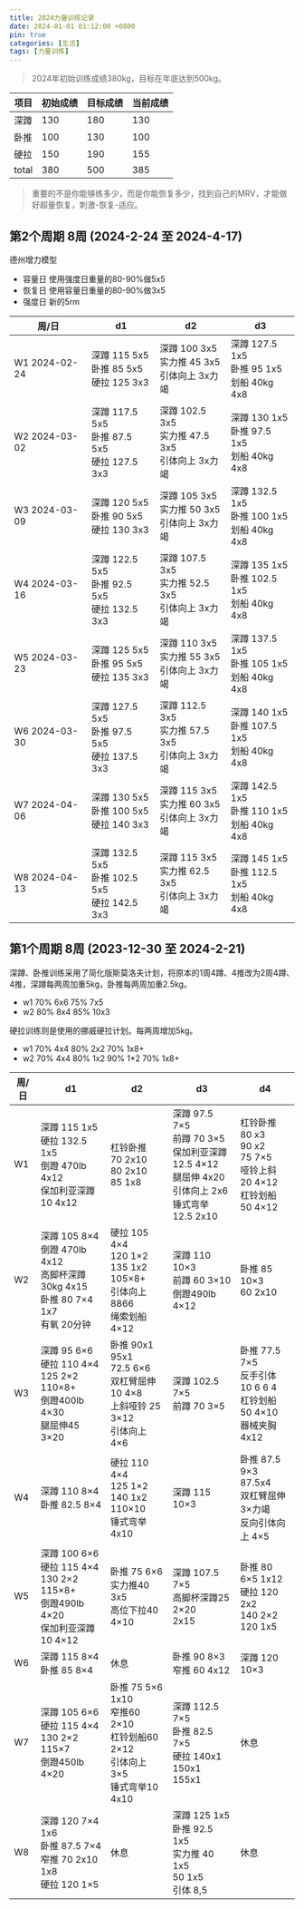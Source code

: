 ```yaml
---
title: 2024力量训练记录
date: 2024-01-01 01:12:00 +0800
pin: true 
categories: [生活]
tags: [力量训练]
---
```


> 2024年初始训练成绩380kg，目标在年底达到500kg。

|项目|初始成绩|目标成绩|当前成绩|  
|--|--|--|--|
|深蹲|130|180|130|
|卧推|100|130|100|
|硬拉|150|190|155|
|total|380|500|385|

> 重要的不是你能够练多少，而是你能恢复多少，找到自己的MRV，才能做好超量恢复，刺激-恢复-适应。

## 第2个周期 8周 (2024-2-24 至 2024-4-17)

德州增力模型
- 容量日 使用强度日重量的80-90%做5x5
- 恢复日 使用容量日重量的80-90%做3x5
- 强度日 新的5rm

|周/日|d1|d2|d3|
|--|--|--|--|
|W1 2024-02-24|深蹲 115 5x5   <br> 卧推 85 5x5    <br> 硬拉 125 3x3      |深蹲 100 3x5    <br>实力推 45 3x5   <br> 引体向上 3x力竭    |深蹲 127.5 1x5 <br> 卧推 95 1x5     <br>划船 40kg 4x8  |
|W2 2024-03-02|深蹲 117.5 5x5 <br> 卧推 87.5 5x5  <br> 硬拉 127.5 3x3    |深蹲 102.5 3x5  <br>实力推 47.5 3x5 <br> 引体向上 3x力竭    |深蹲 130 1x5   <br> 卧推 97.5 1x5   <br>划船 40kg 4x8  |
|W3 2024-03-09|深蹲 120 5x5   <br> 卧推 90 5x5    <br> 硬拉 130 3x3      |深蹲 105 3x5    <br>实力推 50 3x5   <br> 引体向上 3x力竭    |深蹲 132.5 1x5 <br> 卧推 100 1x5    <br>划船 40kg 4x8  |
|W4 2024-03-16|深蹲 122.5 5x5 <br> 卧推 92.5 5x5  <br> 硬拉 132.5 3x3    |深蹲 107.5 3x5  <br>实力推 52.5 3x5 <br> 引体向上 3x力竭    |深蹲 135 1x5   <br> 卧推 102.5 1x5  <br>划船 40kg 4x8  |
|W5 2024-03-23|深蹲 125 5x5   <br> 卧推 95 5x5    <br> 硬拉 135 3x3      |深蹲 110 3x5    <br>实力推 55 3x5   <br> 引体向上 3x力竭    |深蹲 137.5 1x5 <br> 卧推 105 1x5    <br>划船 40kg 4x8  |
|W6 2024-03-30|深蹲 127.5 5x5 <br> 卧推 97.5 5x5  <br> 硬拉 137.5 3x3    |深蹲 112.5 3x5  <br>实力推 57.5 3x5 <br> 引体向上 3x力竭    |深蹲 140 1x5   <br> 卧推 107.5 1x5  <br>划船 40kg 4x8  |
|W7 2024-04-06|深蹲 130 5x5   <br> 卧推 100 5x5   <br> 硬拉 140 3x3      |深蹲 115 3x5    <br>实力推 60 3x5   <br> 引体向上 3x力竭    |深蹲 142.5 1x5 <br> 卧推 110 1x5    <br>划船 40kg 4x8  |
|W8 2024-04-13|深蹲 132.5 5x5 <br> 卧推 102.5 5x5 <br> 硬拉 142.5 3x3    |深蹲 115 3x5    <br>实力推 62.5 3x5 <br> 引体向上 3x力竭    |深蹲 145 1x5   <br> 卧推 112.5 1x5  <br>划船 40kg 4x8  |

## 第1个周期 8周 (2023-12-30 至 2024-2-21)

深蹲、卧推训练采用了简化版斯莫洛夫计划，将原本的1周4蹲、4推改为2周4蹲、4推，深蹲每两周加重5kg，卧推每两周加重2.5kg。
- w1 70% 6x6  75% 7x5  
- w2 80% 8x4  85% 10x3

硬拉训练则是使用的挪威硬拉计划。每两周增加5kg。
- w1 70% 4x4 80% 2x2 70% 1x8+
- w2 70% 4x4 80% 1x2  90% 1*2 70% 1x8+

|周/日|d1|d2|d3|d4|
|--|--|--|--|--|
|W1|深蹲 115 1x5 <br>硬拉 132.5 1x5 <br>倒蹬 470lb 4x12 <br>保加利亚深蹲 10 4x12 | 杠铃卧推 <br>70 2x10 <br> 80 2x10  <br> 85 1x8| 深蹲 97.5 7×5 <br>前蹲 70 3×5<br>保加利亚深蹲 12.5 4×12 <br> 腿屈伸 4x20 <br> 引体向上 2x6 <br> 锤式弯举 12.5 2x10| 杠铃卧推 80 x3 <br>    90 x2 <br>      75 7×5<br>哑铃上斜 20 4×12<br>杠铃划船 50 4×12|
|W2|深蹲 105 8×4<br>倒蹬 470lb 4x12<br>高脚杯深蹲30kg 4x15<br>卧推 80 7×4<br> 1x7<br>有氧 20分钟|硬拉 105 4×4  <br>120 1×2 <br>135 1x2 <br>105×8+<br>引体向上8866<br>绳索划船 4×12|深蹲 110 10×3<br>前蹲 60 3×10<br>倒蹬490lb 4×12|卧推 85 10×3<br> 60 2x10|
|W3|深蹲 95 6×6<br>硬拉 110 4×4  125 2×2 <br> 110×8+<br>倒蹬400lb 4×30<br>腿屈伸45 3×20|卧推 90x1<br> 95x1<br> 72.5 6×6<br> 双杠臂屈伸 10 4×8<br>上斜哑铃 25 3×12<br>引体向上 4×6|深蹲 102.5 7×5<br>前蹲 70 3×5|卧推 77.5 7×5<br>反手引体 10 6 6 4<br>杠铃划船 50 4×10 <br> 器械夹胸 4x12|
|W4|深蹲 110 8×4<br>卧推 82.5 8×4|硬拉 110 4×4  <br>125 1×2 <br> 140 1x2 <br>110×10<br>锤式弯举 4x10|深蹲 115 10×3|卧推 87.5 9×3<br>87.5x4<br>双杠臂屈伸 3×力竭<br>反向引体向上 4×5|
|W5|深蹲 100 6×6<br>硬拉 115 4×4 <br> 130 2×2 <br> 115×8+<br>倒蹬490lb 4×20<br>保加利亚深蹲10 4×12|卧推 75 6×6<br>实力推40 3x5<br>高位下拉40 4×10|深蹲 107.5 7×5<br>高脚杯深蹲25 2×20<br> 2x15|卧推 80 6×5 1x12<br>硬拉 120 2x2 <br> 140 2×2 <br> 120 1x5 |
|W6|深蹲 115 8×4<br>卧推 85 8×4|休息|卧推 90 8×3<br>窄推 60 4x12|深蹲 120 10×3|
|W7|深蹲 105 6×6<br>硬拉 115 4×4 <br> 130 2×2 <br> 115×7<br>倒蹬450lb 4×20|卧推 75 5×6<br> 1x10 <br>窄推60 2×10<br>杠铃划船60 2×12<br>引体向上 3×5<br>锤式弯举10 4x10|深蹲 112.5 7×5<br>卧推 82.5 7×5<br>硬拉 140x1 <br>150x1 <br>155x1 |休息|
|W8|深蹲 120 7×4<br> 1x6 <br>卧推 87.5 7×4<br>窄推 70 2x10<br>1x8<br>硬拉 120 1×5|休息|深蹲 125 1x5<br>卧推 92.5 1x5<br>实力推 40 1x5 <br>50 1x5 <br>引体 8,5|休息|



